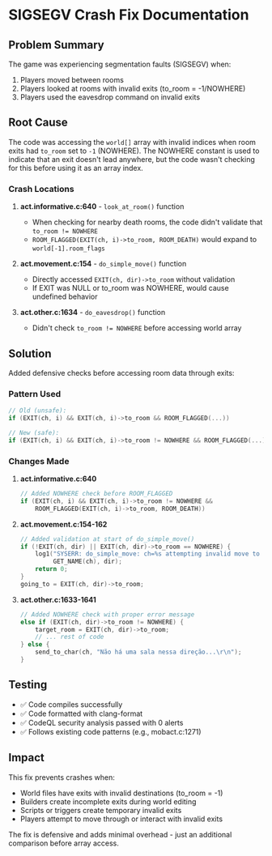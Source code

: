 # SIGSEGV Crash Fix Documentation

## Problem Summary

The game was experiencing segmentation faults (SIGSEGV) when:
1. Players moved between rooms
2. Players looked at rooms with invalid exits (to_room = -1/NOWHERE)
3. Players used the eavesdrop command on invalid exits

## Root Cause

The code was accessing the `world[]` array with invalid indices when room exits had `to_room` set to `-1` (NOWHERE). The NOWHERE constant is used to indicate that an exit doesn't lead anywhere, but the code wasn't checking for this before using it as an array index.

### Crash Locations

1. **act.informative.c:640** - `look_at_room()` function
   - When checking for nearby death rooms, the code didn't validate that `to_room != NOWHERE`
   - `ROOM_FLAGGED(EXIT(ch, i)->to_room, ROOM_DEATH)` would expand to `world[-1].room_flags`

2. **act.movement.c:154** - `do_simple_move()` function
   - Directly accessed `EXIT(ch, dir)->to_room` without validation
   - If EXIT was NULL or to_room was NOWHERE, would cause undefined behavior

3. **act.other.c:1634** - `do_eavesdrop()` function
   - Didn't check `to_room != NOWHERE` before accessing world array

## Solution

Added defensive checks before accessing room data through exits:

### Pattern Used
```c
// Old (unsafe):
if (EXIT(ch, i) && EXIT(ch, i)->to_room && ROOM_FLAGGED(...))

// New (safe):
if (EXIT(ch, i) && EXIT(ch, i)->to_room != NOWHERE && ROOM_FLAGGED(...))
```

### Changes Made

1. **act.informative.c:640**
   ```c
   // Added NOWHERE check before ROOM_FLAGGED
   if (EXIT(ch, i) && EXIT(ch, i)->to_room != NOWHERE && 
       ROOM_FLAGGED(EXIT(ch, i)->to_room, ROOM_DEATH))
   ```

2. **act.movement.c:154-162**
   ```c
   // Added validation at start of do_simple_move()
   if (!EXIT(ch, dir) || EXIT(ch, dir)->to_room == NOWHERE) {
       log1("SYSERR: do_simple_move: ch=%s attempting invalid move to dir=%d", 
            GET_NAME(ch), dir);
       return 0;
   }
   going_to = EXIT(ch, dir)->to_room;
   ```

3. **act.other.c:1633-1641**
   ```c
   // Added NOWHERE check with proper error message
   else if (EXIT(ch, dir)->to_room != NOWHERE) {
       target_room = EXIT(ch, dir)->to_room;
       // ... rest of code
   } else {
       send_to_char(ch, "Não há uma sala nessa direção...\r\n");
   }
   ```

## Testing

- ✅ Code compiles successfully
- ✅ Code formatted with clang-format
- ✅ CodeQL security analysis passed with 0 alerts
- ✅ Follows existing code patterns (e.g., mobact.c:1271)

## Impact

This fix prevents crashes when:
- World files have exits with invalid destinations (to_room = -1)
- Builders create incomplete exits during world editing
- Scripts or triggers create temporary invalid exits
- Players attempt to move through or interact with invalid exits

The fix is defensive and adds minimal overhead - just an additional comparison before array access.
